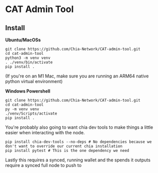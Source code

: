 CAT Admin Tool
=======

Install
-------

**Ubuntu/MacOSs**
```
git clone https://github.com/Chia-Network/CAT-admin-tool.git
cd cat-admin-tool
python3 -m venv venv
. ./venv/bin/activate
pip install .
```
(If you're on an M1 Mac, make sure you are running an ARM64 native python virtual environment)

**Windows Powershell**
```
git clone https://github.com/Chia-Network/CAT-admin-tool.git
cd cat-admin-tool
py -m venv venv
./venv/Scripts/activate
pip install .
```

You're probably also going to want chia dev tools to make things a little easier when interacting with the node.

```
pip install chia-dev-tools --no-deps # No dependencies because we don't want to override our current chia installation
pip install pytest # This is the one dependency we need
```

Lastly this requires a synced, running wallet and the spends it outputs require a synced full node to push to